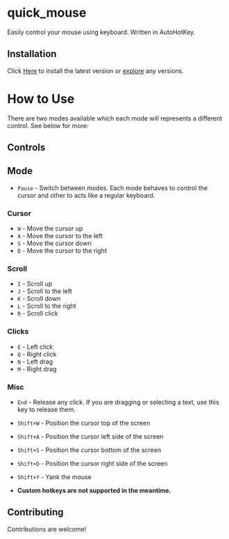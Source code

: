 # quick_mouse

Easily control your mouse using keyboard. Written in AutoHotKey.

## Installation

Click [Here](https://github.com/reinhello/quick_mouse/releases/latest/download/quick_mouse.exe) to install the latest version or [explore](https://github.com/reinhello/quick_mouse/releases/latest) any versions.

# How to Use

There are two modes available which each mode will represents a different control. See below for more:

## Controls

## Mode

- `Pause` - Switch between modes. Each mode behaves to control the cursor and other to acts like a regular keyboard.

### Cursor

- `W` - Move the cursor up
- `A` - Move the cursor to the left
- `S` - Move the cursor down
- `D` - Move the cursor to the right

### Scroll

- `I` - Scroll up
- `J` - Scroll to the left
- `K` - Scroll down
- `L` - Scroll to the right
- `R` - Scroll click

### Clicks

- `E` - Left click
- `Q` - Right click
- `N` - Left drag
- `M` - Right drag

### Misc

- `End` - Release any click. If you are dragging or selecting a text, use this key to release them.
- `Shift+W` - Position the cursor top of the screen
- `Shift+A` - Position the cursor left side of the screen
- `Shift+S` - Position the cursor bottom of the screen
- `Shift+D` - Position the cursor right side of the screen
- `Shift+Y` - Yank the mouse

- **Custom hotkeys are not supported in the meantime.**

## Contributing

Contributions are welcome!
